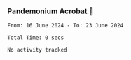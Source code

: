 ### Pandemonium Acrobat 🤸

<!--START_SECTION:waka-->

```all_time
From: 16 June 2024 - To: 23 June 2024

Total Time: 0 secs

No activity tracked
```

<!--END_SECTION:waka-->
